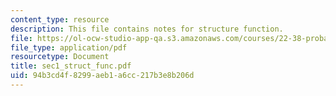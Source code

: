 ```yaml
---
content_type: resource
description: This file contains notes for structure function.
file: https://ol-ocw-studio-app-qa.s3.amazonaws.com/courses/22-38-probability-and-its-applications-to-reliability-quality-control-and-risk-assessment-fall-2005/94b3cd4f8299aeb1a6cc217b3e8b206d_sec1_struct_func.pdf
file_type: application/pdf
resourcetype: Document
title: sec1_struct_func.pdf
uid: 94b3cd4f-8299-aeb1-a6cc-217b3e8b206d
---
```

